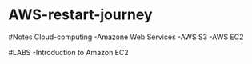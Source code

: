 # AWS-restart-journey
#Notes
Cloud-computing
-Amazone Web Services
-AWS S3
-AWS EC2

#LABS
-Introduction to Amazon EC2




